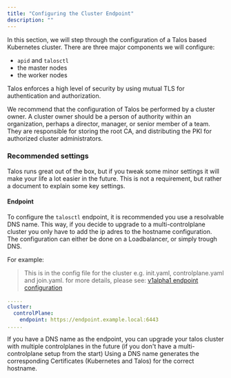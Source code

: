 ```yaml
---
title: "Configuring the Cluster Endpoint"
description: ""
---
```


In this section, we will step through the configuration of a Talos based Kubernetes cluster.
There are three major components we will configure:

- `apid` and `talosctl`
- the master nodes
- the worker nodes

Talos enforces a high level of security by using mutual TLS for authentication and authorization.

We recommend that the configuration of Talos be performed by a cluster owner.
A cluster owner should be a person of authority within an organization, perhaps a director, manager, or senior member of a team.
They are responsible for storing the root CA, and distributing the PKI for authorized cluster administrators.

### Recommended settings

Talos runs great out of the box, but if you tweak some minor settings it will make your life
a lot easier in the future.
This is not a requirement, but rather a document to explain some key settings.

#### Endpoint

To configure the `talosctl` endpoint, it is recommended you use a resolvable DNS name.
This way, if you decide to upgrade to a multi-controlplane cluster you only have to add the ip adres to the hostname configuration.
The configuration can either be done on a Loadbalancer, or simply trough DNS.

For example:

> This is in the config file for the cluster e.g. init.yaml, controlplane.yaml and join.yaml.
> for more details, please see: [v1alpha1 endpoint configuration](https://www.talos.dev/docs/v0.6/en/configuration/v1alpha1#controlplane)

```yaml
.....
cluster:
  controlPlane:
    endpoint: https://endpoint.example.local:6443
.....
```

If you have a DNS name as the endpoint, you can upgrade your talos cluster with multiple controlplanes in the future (if you don't have a multi-controlplane setup from the start)
Using a DNS name generates the corresponding Certificates (Kubernetes and Talos) for the correct hostname.
